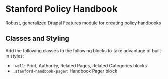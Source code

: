 Stanford Policy Handbook
========================

Robust, generalized Drupal Features module for creating policy handbooks

## Classes and Styling
Add the following classes to the following blocks to take advantage of built-in styles:

* `.well`: Print, Authority, Related Pages, Related Categories blocks
*  `.stanford-handbook-pager`: Handbook Pager block 